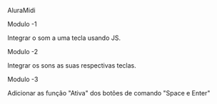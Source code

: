 AluraMidi

Modulo -1

Integrar o som a uma tecla usando JS.


Modulo -2

Integrar os sons as suas respectivas teclas. 


Modulo -3

Adicionar as função "Ativa" dos botões de comando "Space e Enter"
